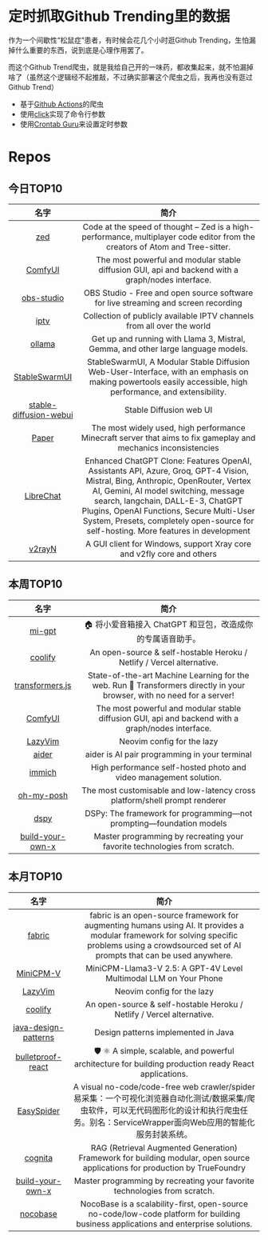 # 定时抓取Github Trending里的数据

作为一个间歇性“松鼠症”患者，有时候会花几个小时逛Github Trending，生怕漏掉什么重要的东西，说到底是心理作用罢了。

而这个Github Trend爬虫，就是我给自己开的一味药，都收集起来，就不怕漏掉啥了（虽然这个逻辑经不起推敲，不过确实部署这个爬虫之后，我再也没有逛过Github Trend）

* 基于[Github Actions](https://docs.github.com/en/actions)的爬虫
* 使用[click](https://github.com/pallets/click)实现了命令行参数
* 使用[Crontab Guru](https://crontab.guru/)来设置定时参数

# Repos
## 今日TOP10 
<!-- START OF DAILY_TOP10_REPOS -->
| 名字 | 简介 |
| :----: | :----: |
| [zed](https://github.com/zed-industries/zed) | Code at the speed of thought – Zed is a high-performance, multiplayer code editor from the creators of Atom and Tree-sitter. |
| [ComfyUI](https://github.com/comfyanonymous/ComfyUI) | The most powerful and modular stable diffusion GUI, api and backend with a graph/nodes interface. |
| [obs-studio](https://github.com/obsproject/obs-studio) | OBS Studio - Free and open source software for live streaming and screen recording |
| [iptv](https://github.com/iptv-org/iptv) | Collection of publicly available IPTV channels from all over the world |
| [ollama](https://github.com/ollama/ollama) | Get up and running with Llama 3, Mistral, Gemma, and other large language models. |
| [StableSwarmUI](https://github.com/Stability-AI/StableSwarmUI) | StableSwarmUI, A Modular Stable Diffusion Web-User-Interface, with an emphasis on making powertools easily accessible, high performance, and extensibility. |
| [stable-diffusion-webui](https://github.com/AUTOMATIC1111/stable-diffusion-webui) | Stable Diffusion web UI |
| [Paper](https://github.com/PaperMC/Paper) | The most widely used, high performance Minecraft server that aims to fix gameplay and mechanics inconsistencies |
| [LibreChat](https://github.com/danny-avila/LibreChat) | Enhanced ChatGPT Clone: Features OpenAI, Assistants API, Azure, Groq, GPT-4 Vision, Mistral, Bing, Anthropic, OpenRouter, Vertex AI, Gemini, AI model switching, message search, langchain, DALL-E-3, ChatGPT Plugins, OpenAI Functions, Secure Multi-User System, Presets, completely open-source for self-hosting. More features in development |
| [v2rayN](https://github.com/2dust/v2rayN) | A GUI client for Windows, support Xray core and v2fly core and others |
<!-- END OF DAILY_TOP10_REPOS -->

## 本周TOP10
<!-- START OF WEEKLY_TOP10_REPOS -->
| 名字 | 简介 |
| :----: | :----: |
| [mi-gpt](https://github.com/idootop/mi-gpt) | 🏠 将小爱音箱接入 ChatGPT 和豆包，改造成你的专属语音助手。 |
| [coolify](https://github.com/coollabsio/coolify) | An open-source & self-hostable Heroku / Netlify / Vercel alternative. |
| [transformers.js](https://github.com/xenova/transformers.js) | State-of-the-art Machine Learning for the web. Run 🤗 Transformers directly in your browser, with no need for a server! |
| [ComfyUI](https://github.com/comfyanonymous/ComfyUI) | The most powerful and modular stable diffusion GUI, api and backend with a graph/nodes interface. |
| [LazyVim](https://github.com/LazyVim/LazyVim) | Neovim config for the lazy |
| [aider](https://github.com/paul-gauthier/aider) | aider is AI pair programming in your terminal |
| [immich](https://github.com/immich-app/immich) | High performance self-hosted photo and video management solution. |
| [oh-my-posh](https://github.com/JanDeDobbeleer/oh-my-posh) | The most customisable and low-latency cross platform/shell prompt renderer |
| [dspy](https://github.com/stanfordnlp/dspy) | DSPy: The framework for programming—not prompting—foundation models |
| [build-your-own-x](https://github.com/codecrafters-io/build-your-own-x) | Master programming by recreating your favorite technologies from scratch. |
<!-- END OF WEEKLY_TOP10_REPOS -->

## 本月TOP10
<!-- START OF MONTHLY_TOP10_REPOS -->
| 名字 | 简介 |
| :----: | :----: |
| [fabric](https://github.com/danielmiessler/fabric) | fabric is an open-source framework for augmenting humans using AI. It provides a modular framework for solving specific problems using a crowdsourced set of AI prompts that can be used anywhere. |
| [MiniCPM-V](https://github.com/OpenBMB/MiniCPM-V) | MiniCPM-Llama3-V 2.5: A GPT-4V Level Multimodal LLM on Your Phone |
| [LazyVim](https://github.com/LazyVim/LazyVim) | Neovim config for the lazy |
| [coolify](https://github.com/coollabsio/coolify) | An open-source & self-hostable Heroku / Netlify / Vercel alternative. |
| [java-design-patterns](https://github.com/iluwatar/java-design-patterns) | Design patterns implemented in Java |
| [bulletproof-react](https://github.com/alan2207/bulletproof-react) | 🛡️ ⚛️ A simple, scalable, and powerful architecture for building production ready React applications. |
| [EasySpider](https://github.com/NaiboWang/EasySpider) | A visual no-code/code-free web crawler/spider易采集：一个可视化浏览器自动化测试/数据采集/爬虫软件，可以无代码图形化的设计和执行爬虫任务。别名：ServiceWrapper面向Web应用的智能化服务封装系统。 |
| [cognita](https://github.com/truefoundry/cognita) | RAG (Retrieval Augmented Generation) Framework for building modular, open source applications for production by TrueFoundry |
| [build-your-own-x](https://github.com/codecrafters-io/build-your-own-x) | Master programming by recreating your favorite technologies from scratch. |
| [nocobase](https://github.com/nocobase/nocobase) | NocoBase is a scalability-first, open-source no-code/low-code platform for building business applications and enterprise solutions. |
<!-- END OF MONTHLY_TOP10_REPOS -->
